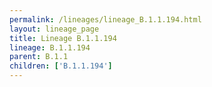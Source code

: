 ```yaml
---
permalink: /lineages/lineage_B.1.1.194.html
layout: lineage_page
title: Lineage B.1.1.194
lineage: B.1.1.194
parent: B.1.1
children: ['B.1.1.194']
---
```

